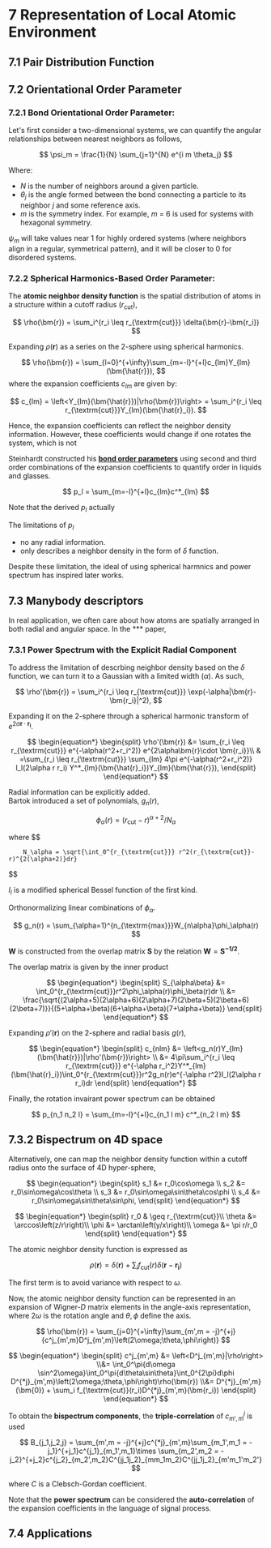 # 7 Representation of Local Atomic Environment

## 7.1 Pair Distribution Function

## 7.2 Orientational Order Parameter

### 7.2.1 Bond Orientational Order Parameter:
Let's first consider a two-dimensional systems, we can quantify the angular relationships between nearest neighbors as follows,

$$
\psi_m = \frac{1}{N} \sum_{j=1}^{N} e^{i m \theta_j}
$$

Where:
- $N$ is the number of neighbors around a given particle.
- $\theta_j$ is the angle formed between the bond connecting a particle to its neighbor $j$ and some reference axis.
- $m$ is the symmetry index. For example, $m$ = 6 is used for systems with hexagonal symmetry.

$\psi_m$  will take values near 1 for highly ordered systems (where neighbors align in a regular, symmetrical pattern), and it will be closer to 0 for disordered systems.

### 7.2.2 Spherical Harmonics-Based Order Parameter:

The **atomic neighbor density function** is the spatial distribution of atoms in a structure within a cutoff radius ($r_{\textrm{cut}}$),

$$
    \rho(\bm{r}) = \sum_i^{r_i \leq r_{\textrm{cut}}} \delta(\bm{r}-\bm{r_i})
$$

Expanding $\rho(\bm{r})$ as a series on the 2-sphere using spherical harmonics.

$$
    \rho(\bm{r}) = \sum_{l=0}^{+\infty}\sum_{m=-l}^{+l}c_{lm}Y_{lm}(\bm{\hat{r}}),
$$
where the expansion coefficients $c_{lm}$ are given by:

$$
    c_{lm} = \left<Y_{lm}(\bm{\hat{r}})|\rho(\bm{r})\right> = \sum_i^{r_i \leq r_{\textrm{cut}}}Y_{lm}(\bm{\hat{r}_i}).
$$


Hence, the expansion coefficients can reflect the neighbor density information. However, these coefficients would change if one rotates the system, which is not 

Steinhardt constructed his [**bond order parameters**](https://journals.aps.org/prb/abstract/10.1103/PhysRevB.28.784) using second and third order combinations of the expansion coefficients to quantify order in liquids and glasses.

$$   
p_l = \sum_{m=-l}^{+l}c_{lm}c^*_{lm}
$$

Note that the derived $p_l$ actually 

The limitations of $p_{l}$
-  no any radial information.
-  only describes a neighbor density in the form of $\delta$ function.

Despite these limitation, the ideal of using spherical harmnics and power spectrum has inspired later works.

## 7.3 Manybody descriptors
In real application, we often care about how atoms are spatially arranged in both radial and angular space. In the *** paper, 

### 7.3.1 Power Spectrum with the Explicit Radial Component
To address the limitation of descrbing neighbor density based on the $\delta$ function, we can turn it to a Gaussian with a limited width ($\alpha$). As such, 

$$
    \rho'(\bm{r}) = \sum_i^{r_i \leq r_{\textrm{cut}}} \exp(-\alpha|\bm{r}-\bm{r_i}|^2),
$$

Expanding it on the 2-sphere through a spherical harmonic transform of $e^{2\alpha\bm{r}\cdot \bm{r_i}}$.

$$
\begin{equation*}
\begin{split}
     \rho'(\bm{r}) &= \sum_{r_i \leq r_{\textrm{cut}}} e^{-\alpha(r^2+r_i^2)} e^{2\alpha\bm{r}\cdot \bm{r_i}}\\
     & =\sum_{r_i \leq r_{\textrm{cut}}} \sum_{lm}  4\pi e^{-\alpha(r^2+r_i^2)} I_l(2\alpha r r_i) Y^*_{lm}(\bm{\hat{r}_i})Y_{lm}(\bm{\hat{r}}),
\end{split}
\end{equation*}
$$

Radial information can be explicitly added.  
Bartok introduced a set of polynomials, $g_n(r)$, 

$$
    \phi_\alpha(r) = (r_{\textrm{cut}} - r)^{\alpha +2}/N_\alpha
$$

where
$$

        N_\alpha = \sqrt{\int_0^{r_{\textrm{cut}}} r^2(r_{\textrm{cut}}-r)^{2(\alpha+2)}dr}
$$

$I_l$ is a modified spherical Bessel function of the first kind. 

Orthonormalizing linear combinations of $\phi_\alpha$.

$$
    g_n(r) = \sum_{\alpha=1}^{n_{\textrm{max}}}W_{n\alpha}\phi_\alpha(r)
$$

$\bm{W}$ is constructed from the overlap matrix $\bm{S}$ by the relation $\bm{W}=\bm{S^{-1/2}}$.  

The overlap matrix is given by the inner product 

$$
\begin{equation*}
    \begin{split}
       S_{\alpha\beta} &= \int_0^{r_{\textrm{cut}}}r^2\phi_\alpha(r)\phi_\beta(r)dr \\ 
       &= \frac{\sqrt{(2\alpha+5)(2\alpha+6)(2\alpha+7)(2\beta+5)(2\beta+6)(2\beta+7)}}{(5+\alpha+\beta)(6+\alpha+\beta)(7+\alpha+\beta)}
    \end{split}
\end{equation*}
$$

Expanding $\rho'(\bm{r})$ on the 2-sphere and radial basis $g(r)$,

$$
\begin{equation*}
    \begin{split}
            c_{nlm} &= \left<g_n(r)Y_{lm}(\bm{\hat{r}})|\rho'(\bm{r})\right> \\ 
            &= 4\pi\sum_i^{r_i \leq r_{\textrm{cut}}} e^{-\alpha r_i^2}Y^*_{lm}(\bm{\hat{r}_i})\int_0^{r_{\textrm{cut}}}r^2g_n(r)e^{-\alpha r^2}I_l(2\alpha r r_i)dr
    \end{split}
\end{equation*}
$$

Finally, the rotation invairant power spectrum can be obtained

$$
    p_{n_1 n_2 l} = \sum_{m=-l}^{+l}c_{n_1 l m} c^*_{n_2 l m}
$$

## 7.3.2 Bispectrum on 4D space

Alternatively, one can map the neighbor density function within a cutoff radius onto the  surface  of 4D hyper-sphere,

$$
\begin{equation*}
    \begin{split}
        s_1 &= r_0\cos\omega \\
        s_2 &= r_0\sin\omega\cos\theta \\
        s_3 &= r_0\sin\omega\sin\theta\cos\phi \\
        s_4 &= r_0\sin\omega\sin\theta\sin\phi,
    \end{split}
\end{equation*}
$$

$$
\begin{equation*}
    \begin{split}
        r_0 & \geq r_{\textrm{cut}}\\
        \theta &= \arccos\left(z/r\right)\\
        \phi &= \arctan\left(y/x\right)\\
        \omega &= \pi r/r_0
    \end{split}
\end{equation*}
$$


The atomic neighbor density function is expressed as  

$$
    \rho(\bm{r}) = \delta(\bm{r}) + \sum_i{f_{\textrm{cut}}(r)\delta(\bm{r}-\bm{r_i})}
$$


The first term is to avoid variance with respect to $\omega$.


Now, the atomic neighbor density function can be represented in an expansion of Wigner-$D$ matrix elements in the angle-axis representation, where $2\omega$ is the rotation angle and $\theta,\phi$ define the axis.

$$
    \rho(\bm{r}) = \sum_{j=0}^{+\infty}\sum_{m',m = -j}^{+j}{c^j_{m',m}D^j_{m',m}\left(2\omega;\theta,\phi\right)}
$$

$$    
\begin{equation*}
    \begin{split}
    c^j_{m',m} &= \left<D^j_{m',m}|\rho\right> \\&= \int_0^\pi{d\omega \sin^2\omega}\int_0^\pi{d\theta\sin\theta}\int_0^{2\pi}d\phi D^{*j}_{m',m}\left(2\omega;\theta,\phi\right)\rho(\bm{r}) \\&=
    D^{*j}_{m',m}(\bm{0}) + \sum_i f_{\textrm{cut}}(r_i)D^{*j}_{m',m}(\bm{r_i})
    \end{split}
\end{equation*}    
$$

  
To obtain the **bispectrum components**, the **triple-correlation** of $c^j_{m',m}$ is used

$$
    B_{j_1,j_2,j} = \sum_{m',m = -j}^{+j}c^{*j}_{m',m}\sum_{m_1',m_1 = -j_1}^{+j_1}c^{j_1}_{m_1',m_1}\times  \sum_{m_2',m_2 = -j_2}^{+j_2}c^{j_2}_{m_2',m_2}C^{jj_1j_2}_{mm_1m_2}C^{jj_1j_2}_{m'm_1'm_2'}
$$

where $C$ is a Clebsch-Gordan coefficient.

Note that the **power spectrum** can be considered the **auto-correlation** of the expansion coefficients in the language of signal process.


## 7.4 Applications

